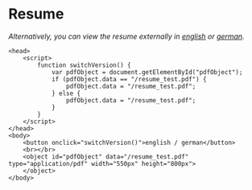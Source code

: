# Resume

*Alternatively, you can view the resume externally in 
[english](https://docs.google.com/viewer?url=https://github.com/linuswolff/linuswolff.github.io/raw/4a16072291e331a456d97f3b9493315a3fabf8ee/resume_test.pdf) or 
[german](https://docs.google.com/viewer?url=https://github.com/linuswolff/linuswolff.github.io/raw/4a16072291e331a456d97f3b9493315a3fabf8ee/resume_test.pdf).*

~~~
<head>
	<script>
		function switchVersion() {
			var pdfObject = document.getElementById("pdfObject");
			if (pdfObject.data == "/resume_test.pdf") {
				pdfObject.data = "/resume_test.pdf";
			} else {
				pdfObject.data = "/resume_test.pdf";
			}
		}
	</script>
</head>
<body>
    <button onclick="switchVersion()">english / german</button>
    <br></br>
	<object id="pdfObject" data="/resume_test.pdf" type="application/pdf" width="550px" height="800px">
	</object>
</body>
~~~